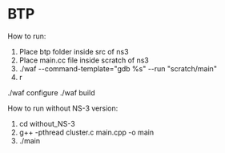 # BTP

How to run:

1) Place btp folder inside src of ns3
2) Place main.cc file inside scratch of ns3
3) ./waf --command-template="gdb %s" --run "scratch/main"
4) r


./waf configure
./waf build

How to run without NS-3 version:

1) cd without_NS-3
2) g++ -pthread cluster.c main.cpp -o main
3) ./main